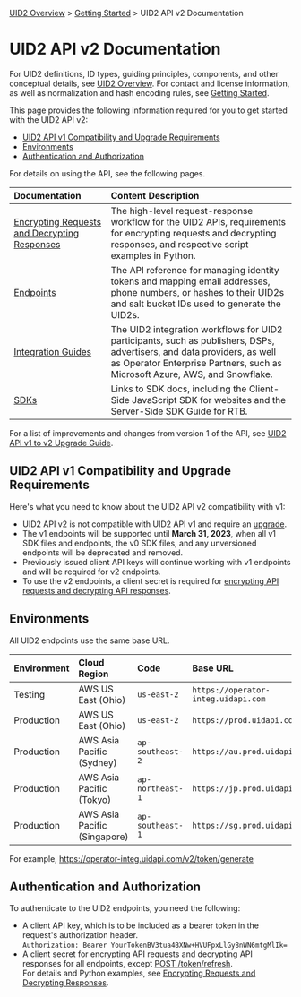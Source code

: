 [UID2 Overview](../../README.md) > [Getting Started](../README.md) > UID2 API v2 Documentation

# UID2 API v2 Documentation

For UID2 definitions, ID types, guiding principles, components, and other conceptual details, see [UID2 Overview](../../README.md). For contact and license information, as well as normalization and hash encoding rules, see [Getting Started](../README.md).

This page provides the following information required for you to get started with the UID2 API v2:

* [UID2 API v1 Compatibility and Upgrade Requirements](#uid2-api-v1-compatibility-and-upgrade-requirements)
* [Environments](#environments)
* [Authentication and Authorization](#authentication-and-authorization)

For details on using the API, see the following pages.

| Documentation | Content Description |
| :--- | :--- |
| [Encrypting Requests and Decrypting Responses](ref-info/encryption-decryption.md) | The high-level request-response workflow for the UID2 APIs, requirements for encrypting requests and decrypting responses, and respective script examples in Python.  |
| [Endpoints](./endpoints/README.md) | The API reference for managing identity tokens and mapping email addresses, phone numbers, or hashes to their UID2s and salt bucket IDs used to generate the UID2s. |
| [Integration Guides](./guides/README.md) | The UID2 integration workflows for UID2 participants, such as publishers, DSPs, advertisers, and data providers, as well as Operator Enterprise Partners, such as Microsoft Azure, AWS, and Snowflake. |
| [SDKs](./sdks/README.md) | Links to SDK docs, including the Client-Side JavaScript SDK for websites and the Server-Side SDK Guide for RTB. | 

For a list of improvements and changes from version 1 of the API, see [UID2 API v1 to v2 Upgrade Guide](./upgrade-guide.md).


## UID2 API v1 Compatibility and Upgrade Requirements

Here's what you need to know about the UID2 API v2 compatibility with v1:

- UID2 API v2 is not compatible with UID2 API v1 and require an [upgrade](./upgrade-guide.md).
- The v1 endpoints will be supported until **March 31, 2023**, when all v1 SDK files and endpoints, the v0 SDK files, and any unversioned endpoints will be deprecated and removed.
- Previously issued client API keys will continue working with v1 endpoints and will be required for v2 endpoints.
- To use the v2 endpoints, a client secret is required for [encrypting API requests and decrypting API responses](ref-info/encryption-decryption.md).

## Environments 

All UID2 endpoints use the same base URL.

| Environment | Cloud Region | Code | Base URL |
| :--- | :--- | :--- | :--- |
| Testing | AWS US East (Ohio) | ```us-east-2``` | ```https://operator-integ.uidapi.com``` |
| Production | AWS US East (Ohio) | ```us-east-2``` | ```https://prod.uidapi.com``` |
| Production| AWS Asia Pacific (Sydney) | ```ap-southeast-2``` | ```https://au.prod.uidapi.com``` |
| Production | AWS Asia Pacific (Tokyo) | ```ap-northeast-1``` | ```https://jp.prod.uidapi.com``` |
| Production | AWS Asia Pacific (Singapore) | ```ap-southeast-1``` | ```https://sg.prod.uidapi.com``` |

For example, https://operator-integ.uidapi.com/v2/token/generate

## Authentication and Authorization

To authenticate to the UID2 endpoints, you need the following:

- A client API key, which is to be included as a bearer token in the request's authorization header. 
  <br/>```Authorization: Bearer YourTokenBV3tua4BXNw+HVUFpxLlGy8nWN6mtgMlIk=```
- A client secret for encrypting API requests and decrypting API responses for all endpoints, except [POST /token/refresh](./endpoints/post-token-refresh.md). <br/>For details and Python examples, see [Encrypting Requests and Decrypting Responses](ref-info/encryption-decryption.md).

